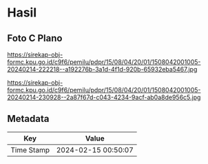 # Hasil

## Foto C Plano

https://sirekap-obj-formc.kpu.go.id/c9f6/pemilu/pdpr/15/08/04/20/01/1508042001005-20240214-222218--a192276b-3a1d-4f1d-920b-65932eba5467.jpg

https://sirekap-obj-formc.kpu.go.id/c9f6/pemilu/pdpr/15/08/04/20/01/1508042001005-20240214-230928--2a87f67d-c043-4234-9acf-ab0a8de956c5.jpg


## Metadata

| Key        | Value               |
| ---------- | ------------------- |
| Time Stamp | 2024-02-15 00:50:07 |



